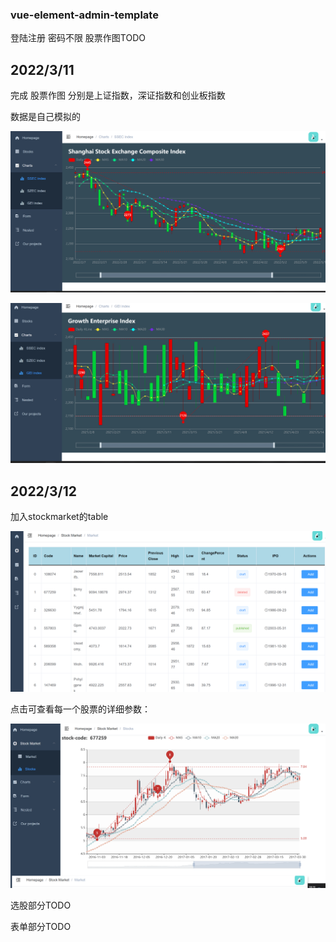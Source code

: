 ### vue-element-admin-template

登陆注册 密码不限
股票作图TODO



## 2022/3/11

完成 股票作图 分别是上证指数，深证指数和创业板指数

数据是自己模拟的

![tmp8C32](README.assets/tmp8C32.png)

![tmp1877](README.assets/tmp1877.png)

## 2022/3/12

加入stockmarket的table

<img src="README.assets/tmp856E.png" alt="tmp856E" style="zoom:150%;" />



点击可查看每一个股票的详细参数：

![tmp2894](README.assets/tmp2894.png)





选股部分TODO

表单部分TODO
